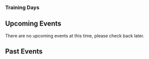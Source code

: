 ### Training Days

## Upcoming Events

There are no upcoming events at this time, please check back later.

## Past Events
